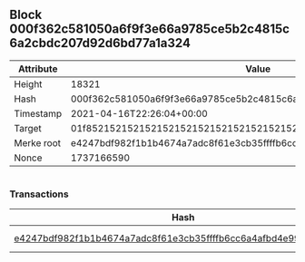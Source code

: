 ## Block 000f362c581050a6f9f3e66a9785ce5b2c4815c6a2cbdc207d92d6bd77a1a324

Attribute | Value
--- | ---
Height | 18321
Hash | 000f362c581050a6f9f3e66a9785ce5b2c4815c6a2cbdc207d92d6bd77a1a324
Timestamp | 2021-04-16T22:26:04+00:00
Target | 01f8521521521521521521521521521521521521521521521521521521521521
Merke root | e4247bdf982f1b1b4674a7adc8f61e3cb35ffffb6cc6a4afbd4e991ff3b8310a
Nonce | 1737166590

```

```

### Transactions

Hash | Amount
--- | ---
[e4247bdf982f1b1b4674a7adc8f61e3cb35ffffb6cc6a4afbd4e991ff3b8310a](e4247bdf982f1b1b4674a7adc8f61e3cb35ffffb6cc6a4afbd4e991ff3b8310a.md) | 10.00000000 SKEPTI 
